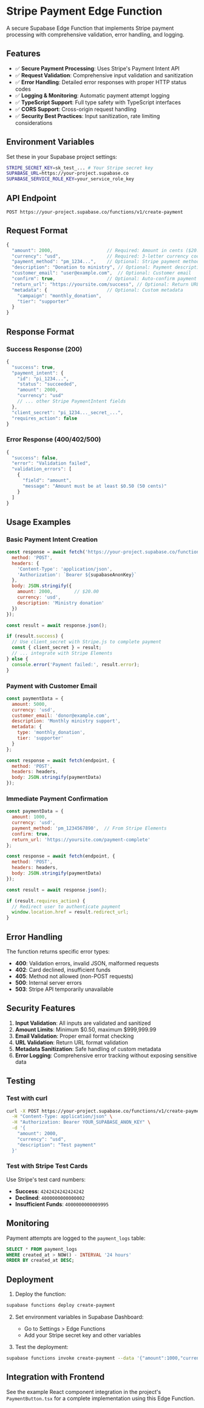 # Stripe Payment Edge Function

A secure Supabase Edge Function that implements Stripe payment processing with comprehensive validation, error handling, and logging.

## Features

- ✅ **Secure Payment Processing**: Uses Stripe's Payment Intent API
- ✅ **Request Validation**: Comprehensive input validation and sanitization
- ✅ **Error Handling**: Detailed error responses with proper HTTP status codes
- ✅ **Logging & Monitoring**: Automatic payment attempt logging
- ✅ **TypeScript Support**: Full type safety with TypeScript interfaces
- ✅ **CORS Support**: Cross-origin request handling
- ✅ **Security Best Practices**: Input sanitization, rate limiting considerations

## Environment Variables

Set these in your Supabase project settings:

```bash
STRIPE_SECRET_KEY=sk_test_... # Your Stripe secret key
SUPABASE_URL=https://your-project.supabase.co
SUPABASE_SERVICE_ROLE_KEY=your_service_role_key
```

## API Endpoint

```
POST https://your-project.supabase.co/functions/v1/create-payment
```

## Request Format

```typescript
{
  "amount": 2000,                    // Required: Amount in cents ($20.00)
  "currency": "usd",                 // Required: 3-letter currency code
  "payment_method": "pm_1234...",    // Optional: Stripe payment method ID
  "description": "Donation to ministry", // Optional: Payment description
  "customer_email": "user@example.com",  // Optional: Customer email
  "confirm": true,                   // Optional: Auto-confirm payment
  "return_url": "https://yoursite.com/success", // Optional: Return URL
  "metadata": {                      // Optional: Custom metadata
    "campaign": "monthly_donation",
    "tier": "supporter"
  }
}
```

## Response Format

### Success Response (200)
```typescript
{
  "success": true,
  "payment_intent": {
    "id": "pi_1234...",
    "status": "succeeded",
    "amount": 2000,
    "currency": "usd"
    // ... other Stripe PaymentIntent fields
  },
  "client_secret": "pi_1234..._secret_...",
  "requires_action": false
}
```

### Error Response (400/402/500)
```typescript
{
  "success": false,
  "error": "Validation failed",
  "validation_errors": [
    {
      "field": "amount",
      "message": "Amount must be at least $0.50 (50 cents)"
    }
  ]
}
```

## Usage Examples

### Basic Payment Intent Creation

```javascript
const response = await fetch('https://your-project.supabase.co/functions/v1/create-payment', {
  method: 'POST',
  headers: {
    'Content-Type': 'application/json',
    'Authorization': `Bearer ${supabaseAnonKey}`
  },
  body: JSON.stringify({
    amount: 2000,        // $20.00
    currency: 'usd',
    description: 'Ministry donation'
  })
});

const result = await response.json();

if (result.success) {
  // Use client_secret with Stripe.js to complete payment
  const { client_secret } = result;
  // ... integrate with Stripe Elements
} else {
  console.error('Payment failed:', result.error);
}
```

### Payment with Customer Email

```javascript
const paymentData = {
  amount: 5000,
  currency: 'usd',
  customer_email: 'donor@example.com',
  description: 'Monthly ministry support',
  metadata: {
    type: 'monthly_donation',
    tier: 'supporter'
  }
};

const response = await fetch(endpoint, {
  method: 'POST',
  headers: headers,
  body: JSON.stringify(paymentData)
});
```

### Immediate Payment Confirmation

```javascript
const paymentData = {
  amount: 1000,
  currency: 'usd',
  payment_method: 'pm_1234567890',  // From Stripe Elements
  confirm: true,
  return_url: 'https://yoursite.com/payment-complete'
};

const response = await fetch(endpoint, {
  method: 'POST',
  headers: headers,
  body: JSON.stringify(paymentData)
});

const result = await response.json();

if (result.requires_action) {
  // Redirect user to authenticate payment
  window.location.href = result.redirect_url;
}
```

## Error Handling

The function returns specific error types:

- **400**: Validation errors, invalid JSON, malformed requests
- **402**: Card declined, insufficient funds
- **405**: Method not allowed (non-POST requests)
- **500**: Internal server errors
- **503**: Stripe API temporarily unavailable

## Security Features

1. **Input Validation**: All inputs are validated and sanitized
2. **Amount Limits**: Minimum $0.50, maximum $999,999.99
3. **Email Validation**: Proper email format checking
4. **URL Validation**: Return URL format validation
5. **Metadata Sanitization**: Safe handling of custom metadata
6. **Error Logging**: Comprehensive error tracking without exposing sensitive data

## Testing

### Test with curl

```bash
curl -X POST https://your-project.supabase.co/functions/v1/create-payment \
  -H "Content-Type: application/json" \
  -H "Authorization: Bearer YOUR_SUPABASE_ANON_KEY" \
  -d '{
    "amount": 2000,
    "currency": "usd",
    "description": "Test payment"
  }'
```

### Test with Stripe Test Cards

Use Stripe's test card numbers:
- **Success**: `4242424242424242`
- **Declined**: `4000000000000002`
- **Insufficient Funds**: `4000000000009995`

## Monitoring

Payment attempts are logged to the `payment_logs` table:

```sql
SELECT * FROM payment_logs 
WHERE created_at > NOW() - INTERVAL '24 hours'
ORDER BY created_at DESC;
```

## Deployment

1. Deploy the function:
```bash
supabase functions deploy create-payment
```

2. Set environment variables in Supabase Dashboard:
   - Go to Settings > Edge Functions
   - Add your Stripe secret key and other variables

3. Test the deployment:
```bash
supabase functions invoke create-payment --data '{"amount":1000,"currency":"usd"}'
```

## Integration with Frontend

See the example React component integration in the project's `PaymentButton.tsx` for a complete implementation using this Edge Function.